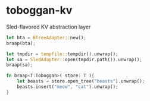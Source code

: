 # toboggan-kv

Sled-flavored KV abstraction layer

```rust
let bta = BTreeAdapter::new();
braap(bta);

let tmpdir = tempfile::tempdir().unwrap();
let sa = SledAdapter::open(tmpdir.path()).unwrap();
braap(sa);

fn braap<T:Toboggan>( store: T ){
    let beasts = store.open_tree("beasts").unwrap();
    beasts.insert("meow", "cat").unwrap();
}
```